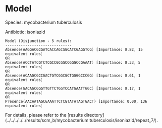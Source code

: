 
# Model

Species: mycobacterium tuberculosis

Antibiotic: isoniazid

```
Model (Disjunction - 5 rules):
------------------------------
Absence(AAGGACGCGATCACCAGCGGCATCGAGGTCG) [Importance: 0.82, 15 equivalent rules]
OR
Absence(ACCTATCGTCTCGCCGCGGCCGGGCCGAAAT) [Importance: 0.33, 5 equivalent rules]
OR
Absence(ACAAGCGCCGACTGTCGGCGCTGGGGCCCGG) [Importance: 0.61, 1 equivalent rules]
OR
Absence(GACAGCGGGTTGTTCTGGTCCATGAATTGGC) [Importance: 0.17, 1 equivalent rules]
OR
Presence(AACAATAGCGAAATTCTCGTATATAGTGACT) [Importance: 0.00, 136 equivalent rules]

```

For details, please refer to the [results directory](../../../../../results/scm_b/mycobacterium tuberculosis/isoniazid/repeat_7/).

